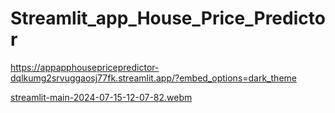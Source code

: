 # Streamlit_app_House_Price_Predictor
 
https://appapphousepricepredictor-dqlkumg2srvuggaosj77fk.streamlit.app/?embed_options=dark_theme

[streamlit-main-2024-07-15-12-07-82.webm](https://github.com/user-attachments/assets/603b484f-6026-4c7d-b100-b3c2c6448847)
